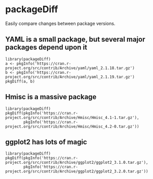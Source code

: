 # packageDiff
Easily compare changes between package versions.

## YAML is a small package, but several major packages depend upon it

```
library(packageDiff)
a <- pkgInfo('https://cran.r-project.org/src/contrib/Archive/yaml/yaml_2.1.18.tar.gz')
b <- pkgInfo('https://cran.r-project.org/src/contrib/Archive/yaml/yaml_2.1.19.tar.gz')
pkgDiff(a, b)
```

## Hmisc is a massive package

```
library(packageDiff)
pkgDiff(pkgInfo('https://cran.r-project.org/src/contrib/Archive/Hmisc/Hmisc_4.1-1.tar.gz'),
        pkgInfo('https://cran.r-project.org/src/contrib/Archive/Hmisc/Hmisc_4.2-0.tar.gz'))
```

## ggplot2 has lots of magic

```
library(packageDiff)
pkgDiff(pkgInfo('https://cran.r-project.org/src/contrib/Archive/ggplot2/ggplot2_3.1.0.tar.gz'),
        pkgInfo('https://cran.r-project.org/src/contrib/Archive/ggplot2/ggplot2_3.2.0.tar.gz'))
```
